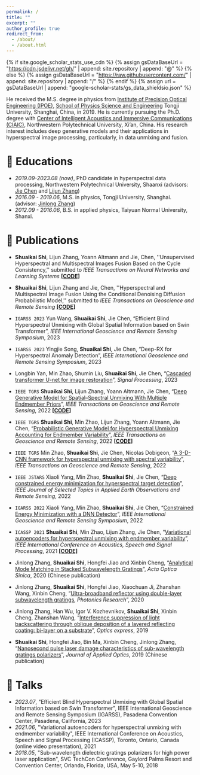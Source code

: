 ```yaml
---
permalink: /
title: ""
excerpt: ""
author_profile: true
redirect_from: 
  - /about/
  - /about.html
---
```


{% if site.google_scholar_stats_use_cdn %}
{% assign gsDataBaseUrl = "https://cdn.jsdelivr.net/gh/" | append: site.repository | append: "@" %}
{% else %}
{% assign gsDataBaseUrl = "https://raw.githubusercontent.com/" | append: site.repository | append: "/" %}
{% endif %}
{% assign url = gsDataBaseUrl | append: "google-scholar-stats/gs_data_shieldsio.json" %}

<span class='anchor' id='about-me'></span>

He received the M.S. degree in physics from [Institute of Precision Optical Engineering (IPOE)](https://ipoe.tongji.edu.cn/en/), [School of Physics Science and Engineering](https://physics.tongji.edu.cn/En/Content/77) Tongji University, Shanghai, China, in 2019. He is currently
pursuing the Ph.D. degree with [Center of Intelligent Acoustics and Immersive Communications (CIAIC)](https://ciaic.org/index.html),  Northwestern Polytechnical University, Xi’an, China.
His research interest includes deep generative models and their applications in hyperspectral image processing, particularly, in data unmixing and fusion.

 

# 📖 Educations
- *2019.09-2023.08 (now)*, PhD candidate in hyperspectral data processing, Northwestern Polytechnical University, Shaanxi (advisors: [Jie Chen](http://www.jie-chen.com/) and [Lijun Zhang](https://teacher.nwpu.edu.cn/2011010112.html))
- *2016.09 - 2019.06*, M.S. in physics, Tongji University, Shanghai. (advisor: [Jinlong Zhang](https://ipoe.tongji.edu.cn/info/1051/1700.htm))
- *2012.09 - 2016.06*, B.S. in applied physics, Taiyuan Normal University, Shanxi. 


# 📝 Publications 

- **Shuaikai Shi**, Lijun Zhang, Yoann Altmann and Jie, Chen, ''Unsupervised Hyperspectral and Multispectral Images Fusion Based on the Cycle Consistency,'' submitted to _IEEE Transactions on Neural Networks and Learning Systems_ [**[CODE]**](https://github.com/shuaikaishi/CycFusion)

- **Shuaikai Shi**, Lijun Zhang and Jie, Chen, ''Hyperspectral and Multispectral Image Fusion Using the Conditional Denoising Diffusion Probabilistic Model,'' submitted to _IEEE Transactions on Geoscience and Remote Sensing_  [**[CODE]**](https://github.com/shuaikaishi/DDPMFus)

- ``IGARSS 2023`` Yun Wang, **Shuaikai Shi**, Jie Chen, “Efficient Blind Hyperspectral Unmixing with Global Spatial Information based on Swin Transformer”, _IEEE International Geoscience and Remote Sensing Symposium_, 2023  

- ``IGARSS 2023`` Yingjie Song, **Shuaikai Shi**, Jie Chen, “Deep-RX for Hyperspectral Anomaly Detection”, _IEEE International Geoscience and Remote Sensing Symposium_, 2023 

- Longbin Yan, Min Zhao, Shumin Liu, **Shuaikai Shi**, Jie Chen, “[Cascaded transformer U-net for image restoration](https://www.sciencedirect.com/science/article/pii/S0165168422004418)”, _Signal Processing_, 2023

- ``IEEE TGRS`` **Shuaikai Shi**, Lijun Zhang, Yoann Altmann, Jie Chen, “[Deep Generative Model for Spatial–Spectral Unmixing With Multiple Endmember Priors](https://ieeexplore.ieee.org/document/9759362)”, _IEEE Transactions on Geoscience and Remote Sensing_, 2022 [**[CODE]**](https://github.com/shuaikaishi/DGMSSU)

- ``IEEE TGRS`` **Shuaikai Shi**, Min Zhao, Lijun Zhang, Yoann Altmann, Jie Chen, “[Probabilistic Generative Model for Hyperspectral Unmixing Accounting for Endmember Variability](https://ieeexplore.ieee.org/document/9583297)”, _IEEE Transactions on Geoscience and Remote Sensing_, 2022 [**[CODE]**](https://github.com/shuaikaishi/PGMSU)

- ``IEEE TGRS`` Min Zhao, **Shuaikai Shi**, Jie Chen, Nicolas Dobigeon, “[A 3-D-CNN framework for hyperspectral unmixing with spectral variability](https://ieeexplore.ieee.org/document/9674908)”, _IEEE Transactions on Geoscience and Remote Sensing_, 2022

- ``IEEE JSTARS`` Xiaoli Yang, Min Zhao, **Shuaikai Shi**, Jie Chen, “[Deep constrained energy minimization for hyperspectral target detection](https://ieeexplore.ieee.org/document/9881882)”, _IEEE Journal of Selected Topics in Applied Earth Observations and Remote Sensing_, 2022

- ``IGARSS 2022`` Xiaoli Yang, Min Zhao, **Shuaikai Shi**, Jie Chen, “[Constrained Energy Minimization with a DNN Detector](https://ieeexplore.ieee.org/document/9884688)”, _IEEE International Geoscience and Remote Sensing Symposium_, 2022

- `ICASSP 2021` **Shuaikai Shi**, Min Zhao, Lijun Zhang, Jie Chen, “[Variational autoencoders for hyperspectral unmixing with endmember variability](https://ieeexplore.ieee.org/document/9414940)”, _IEEE International Conference on Acoustics, Speech and Signal Processing_, 2021  [**[CODE]**](https://github.com/shuaikaishi/PGMSU)

- Jinlong Zhang, **Shuaikai Shi**, Hongfei Jiao and Xinbin Cheng, “[Analytical Mode Matching in Stacked Subwavelength Gratings](https://www.opticsjournal.net/Articles/OJfdead0eda44b4cb8/Abstract)”, _Acta Optica Sinica_, 2020 (Chinese publication)

- Jinlong Zhang, **Shuaikai Shi**, Hongfei Jiao, Xiaochuan Ji, Zhanshan Wang, Xinbin Cheng, “[Ultra-broadband reflector using double-layer subwavelength gratings](https://opg.optica.org/prj/fulltext.cfm?uri=prj-8-3-426&id=427988), _Photonics Research_”, 2020

- Jinlong Zhang, Han Wu, Igor V. Kozhevnikov, **Shuaikai Shi**, Xinbin Cheng, Zhanshan Wang, “[Interference suppression of light backscattering through oblique deposition of a layered reflecting coating: bi-layer on a substrate](https://opg.optica.org/oe/fulltext.cfm?uri=oe-27-11-15262&id=412576)”, _Optics express_, 2019  

- **Shuaikai Shi**, Hongfei Jiao, Bin Ma, Xinbin Cheng, Jinlong Zhang, “[Nanosecond pulse laser damage characteristics of sub-wavelength gratings polarizers](http://www.yygx.net/en/article/doi/10.5768/JAO201940.0107002)”, _Journal of Applied Optics_, 2019 (Chinese publication) 







# 💬 Talks
- *2023.07*, "Efficient Blind Hyperspectral Unmixing with Global Spatial Information based on Swin Transformer", IEEE International Geoscience and Remote Sensing Symposium (IGARSS), Pasadena Convention Center, Pasadena, California, 2023
- *2021.06*, "Variational autoencoders for hyperspectral unmixing with endmember variability", IEEE International Conference on Acoustics, Speech and Signal Processing (ICASSP), Toronto, Ontario, Canada (online video presentation), 2021
- *2018.05*, "Sub-wavelength dielectric gratings polarizers for high power laser application", SVC TechCon Conference, Gaylord Palms Resort and Convention Center, Orlando, Florida, USA, May 5-10, 2018

